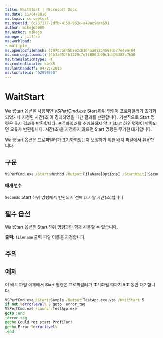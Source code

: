```yaml
---
title: WaitStart | Microsoft Docs
ms.date: 11/04/2016
ms.topic: conceptual
ms.assetid: 6c737177-2dfb-4150-963e-a49ac9aaa591
author: mikejo5000
ms.author: mikejo
manager: jillfra
ms.workload:
- multiple
ms.openlocfilehash: 6307dcad45b7e2c8164aa892c4598d577e4ea464
ms.sourcegitcommit: 94b3a052fb1229c7e7f8804b09c1d403385c7630
ms.translationtype: HT
ms.contentlocale: ko-KR
ms.lasthandoff: 04/23/2019
ms.locfileid: "62998958"
---
```

# <a name="waitstart"></a>WaitStart
WaitStart 옵션을 사용하면 *VSPerfCmd.exe* Start 하위 명령이 프로파일러가 초기화되었거나 지정된 시간(초)이 경과되었을 때만 결과를 반환합니다. 기본적으로 Start 명령은 즉시 결과를 반환합니다. 프로파일러를 초기화하지 않고 Start 하위 명령이 반환되면 오류가 반환됩니다. 시간(초)을 지정하지 않으면 Start 명령은 무기한 대기합니다.

 WaitStart 옵션은 프로파일러가 초기화되었는지 보장하기 위한 배치 파일에서 유용합니다.

## <a name="syntax"></a>구문

```cmd
VSPerfCmd.exe /Start:Method /Output:FileName[Options] /StartWait[:Seconds]
```

#### <a name="parameters"></a>매개 변수
 `Seconds` Start 하위 명령에서 반환되기 전에 대기할 시간(초)입니다.

## <a name="required-options"></a>필수 옵션
 WaitStart 옵션은 Start 하위 명령과만 함께 사용할 수 있습니다.

 **출력:** `filename` 출력 파일 이름을 지정합니다.

## <a name="remarks"></a>주의

## <a name="example"></a>예제
 이 배치 파일 예제에서 Start 명령은 프로파일러가 초기화될 때까지 5초 동안 대기합니다.

```cmd
VSPerfCmd.exe /Start:Sample /Output:TestApp.exe.vsp /WaitStart:5
if not %errorlevel% 0 goto :error_tag
VSPerfCmd.exe /Launch:TestApp.exe
goto :end
:error_tag
@echo Could not start Profiler!
@echo Error %errorlevel%
:end
```